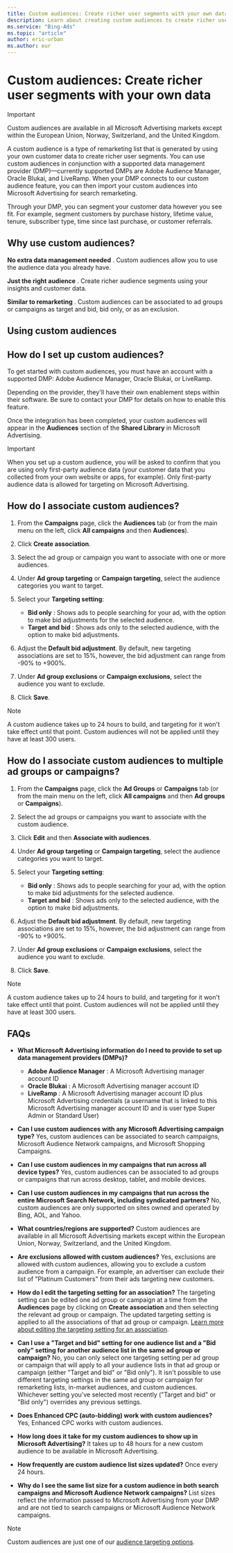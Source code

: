 ```yaml
---
title: Custom audiences: Create richer user segments with your own data
description: Learn about creating custom audiences to create richer user segments.
ms.service: "Bing-Ads"
ms.topic: "article"
author: eric-urban
ms.author: eur
---
```


# Custom audiences: Create richer user segments with your own data

> [!IMPORTANT]
> Custom audiences are available in all Microsoft Advertising markets except within the European Union, Norway, Switzerland, and the United Kingdom.

A custom audience is a type of remarketing list that is generated by using your own customer data to create richer user segments. You can use custom audiences in conjunction with a supported data management provider (DMP)—currently supported DMPs are Adobe Audience Manager, Oracle Blukai, and LiveRamp. When your DMP connects to our custom audience feature, you can then import your custom audiences into Microsoft Advertising for search remarketing.

Through your DMP, you can segment your customer data however you see fit. For example, segment customers by purchase history, lifetime value, tenure, subscriber type, time since last purchase, or customer referrals.

## Why use custom audiences?

**No extra data management needed** . Custom audiences allow you to use the audience data you already have.

**Just the right audience** . Create richer audience segments using your insights and customer data.

**Similar to remarketing** . Custom audiences can be associated to ad groups or campaigns as target and bid, bid only, or as an exclusion.

## Using custom audiences

## How do I set up custom audiences?
To get started with custom audiences, you must have an account with a supported DMP: Adobe Audience Manager, Oracle Blukai, or LiveRamp.

Depending on the provider, they'll have their own enablement steps within their software.  Be sure to contact your DMP for details on how to enable this feature.

Once the integration has been completed, your custom audiences will appear in the **Audiences** section of the **Shared Library** in Microsoft Advertising.

> [!IMPORTANT]
> When you set up a custom audience, you will be asked to confirm that you are using only first-party audience data (your customer data that you collected from your own website or apps, for example). Only first-party audience data is allowed for targeting on Microsoft Advertising.

## How do I associate custom audiences?
1. From the **Campaigns** page, click the **Audiences** tab (or from the main menu on the left, click **All campaigns** and then **Audiences**).
1. Click **Create association**.
1. Select the ad group or campaign you want to associate with one or more audiences.
1. Under **Ad group targeting** or **Campaign targeting**, select the audience categories you want to target.
1. Select your **Targeting setting**:
   - **Bid only** : Shows ads to people searching for your ad, with the option to make bid adjustments for the selected audience.
   - **Target and bid** : Shows ads only to the selected audience, with the option to make bid adjustments.

1. Adjust the **Default bid adjustment**. By default, new targeting associations are set to 15%, however, the bid adjustment can range from -90% to +900%.
1. Under **Ad group exclusions** or **Campaign exclusions**, select the audience you want to exclude.
1. Click **Save**.

> [!NOTE]
> A custom audience takes up to 24 hours to build, and targeting for it won't take effect until that point.
> Custom audiences will not be applied until they have at least 300 users.

## How do I associate custom audiences to multiple ad groups or campaigns?
1. From the **Campaigns** page, click the **Ad Groups** or **Campaigns** tab (or from the main menu on the left, click **All campaigns** and then **Ad groups** or **Campaigns**).
1. Select the ad groups or campaigns you want to associate with the custom audience.
1. Click **Edit** and then **Associate with audiences**.
1. Under **Ad group targeting** or **Campaign targeting**, select the audience categories you want to target.
1. Select your **Targeting setting**:
   - **Bid only** : Shows ads to people searching for your ad, with the option to make bid adjustments for the selected audience.
   - **Target and bid** : Shows ads only to the selected audience, with the option to make bid adjustments.

1. Adjust the **Default bid adjustment**. By default, new targeting associations are set to 15%, however, the bid adjustment can range from -90% to +900%.
1. Under **Ad group exclusions** or **Campaign exclusions**, select the audience you want to exclude.
1. Click **Save**.

> [!NOTE]
> A custom audience takes up to 24 hours to build, and targeting for it won't take effect until that point.
> Custom audiences will not be applied until they have at least 300 users.

## FAQs
- **What Microsoft Advertising information do I need to provide to set up data management providers (DMPs)?**              
   - **Adobe Audience Manager** : A Microsoft Advertising manager account ID
   - **Oracle Blukai** : A Microsoft Advertising manager account ID
   - **LiveRamp** : A Microsoft Advertising manager account ID plus Microsoft Advertising credentials (a username that is linked to this Microsoft Advertising manager account ID and is user type Super Admin or Standard User)

- **Can I use custom audiences with any Microsoft Advertising campaign type?**                          Yes, custom audiences can be associated to search campaigns, Microsoft Audience Network campaigns, and Microsoft Shopping Campaigns.
- **Can I use custom audiences in my campaigns that run across all device types?**                        Yes, custom audiences can be associated to ad groups or campaigns that run across desktop, tablet, and mobile devices.
- **Can I use custom audiences in my campaigns that run across the entire Microsoft Search Network, including syndicated partners?**                          No, custom audiences are only supported on sites owned and operated by Bing, AOL, and Yahoo.
- **What countries/regions are supported?** 			 			Custom audiences are available in all Microsoft Advertising markets except within the European Union, Norway, Switzerland, and the United Kingdom.
- **Are exclusions allowed with custom audiences?**                          Yes, exclusions are allowed with custom audiences, allowing you to exclude a custom audience from a campaign. For example, an advertiser can exclude their list of "Platinum Customers" from their ads targeting new customers.
- **How do I edit the targeting setting for an association?**                          The targeting setting can be edited one ad group or campaign at a time from the **Audiences** page by clicking on **Create association** and then selecting the relevant ad group or campaign. The updated targeting setting is applied to all the associations of that ad group or campaign. [Learn more about editing the targeting setting for an association](./hlp_BA_CONC_Audiences_TargetSettings.md).
- **Can I use a "Target and bid" setting for one audience list and a "Bid only" setting for another audience list in the same ad group or campaign?**              			No, you can only select one targeting setting per ad group or campaign that will apply to all your audience lists in that ad group or campaign (either "Target and bid" or "Bid only"). It isn't possible to use different targeting settings in the same ad group or campaign for remarketing lists, in-market audiences, and custom audiences. Whichever setting you've selected most recently ("Target and bid" or "Bid only") overrides any previous settings.
- **Does Enhanced CPC (auto-bidding) work with custom audiences?**              			Yes, Enhanced CPC works with custom audiences.
- **How long does it take for my custom audiences to show up in Microsoft Advertising?**                          It takes up to 48 hours for a new custom audience to be available in Microsoft Advertising.
- **How frequently are custom audience list sizes updated?**                          Once every 24 hours.
- **Why do I see the same list size for a custom audience in both search campaigns and Microsoft Audience Network campaigns?**                          List sizes reflect the information passed to Microsoft Advertising from your DMP and are not tied to search campaigns or Microsoft Audience Network campaigns.

 
> [!NOTE]
> Custom audiences are just one of our [audience targeting options](./hlp_BA_CONC_Audiences_Options.md).


